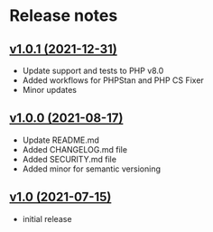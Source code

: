 # Release notes

## [v1.0.1 (2021-12-31)](https://github.com/adrianmejias/veil/compare/v1.0.1...v1.0.1)

- Update support and tests to PHP v8.0
- Added workflows for PHPStan and PHP CS Fixer
- Minor updates

## [v1.0.0 (2021-08-17)](https://github.com/adrianmejias/veil/compare/v1.0...v1.0.0)

- Update README.md
- Added CHANGELOG.md file
- Added SECURITY.md file
- Added minor for semantic versioning

## [v1.0 (2021-07-15)](https://github.com/adrianmejias/veil/compare/v1.0...1.x)

- initial release
